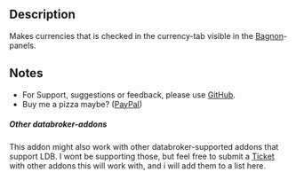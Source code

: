 Description
------------------
Makes currencies that is checked in the currency-tab visible in the [Bagnon](https://www.curseforge.com/wow/addons/bagnon)-panels.

Notes
------------------
* For Support, suggestions or feedback, please use [GitHub](https://github.com/Spillmaker/Bagnon_Currencies/issues).
* Buy me a pizza maybe? ([PayPal](https://www.paypal.com/cgi-bin/webscr?business=paypal%40spillmaker.no&bn=PP-DonationsBF:btn_donateCC_LG.gif:NonHosted&rm=1&no_shipping=1&currency_code=USD&item_name=Bagnon+Currencies&cmd=_donations))

##### Other databroker-addons
This addon might also work with other databroker-supported addons that support LDB. I wont be supporting those, but feel free to submit a [Ticket](https://github.com/Spillmaker/Bagnon_Currencies/issues) with other addons this will work with, and i will add them to a list here.
